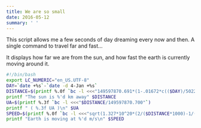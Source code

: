 ```yaml
---
title: We are so small
date: 2016-05-12
summary: ' '
---
```


This script allows me a few seconds of day dreaming every now and then. A single command to travel far and fast...

It displays how far we are from the sun, and how fast the earth is currently moving around it.

```bash
#!/bin/bash
export LC_NUMERIC="en_US.UTF-8"
DAY=`date +%s`-`date -d 4-Jan +%s`
DISTANCE=$(printf %.0f `bc -l <<<"149597870.691*(1-.01672*c(($DAY)/5022635.5296))"`)
printf "The sun is %'d km away" $DISTANCE
UA=$(printf %.3f `bc -l <<<"$DISTANCE/149597870.700"`)
printf " ( %.3f UA )\n" $UA
SPEED=$(printf %.0f `bc -l <<<"sqrt(1.327*10^20*(2/($DISTANCE*1000)-1/(1.496*10^11)))"`)
printf "Earth is moving at %'d m/s\n" $SPEED
```
